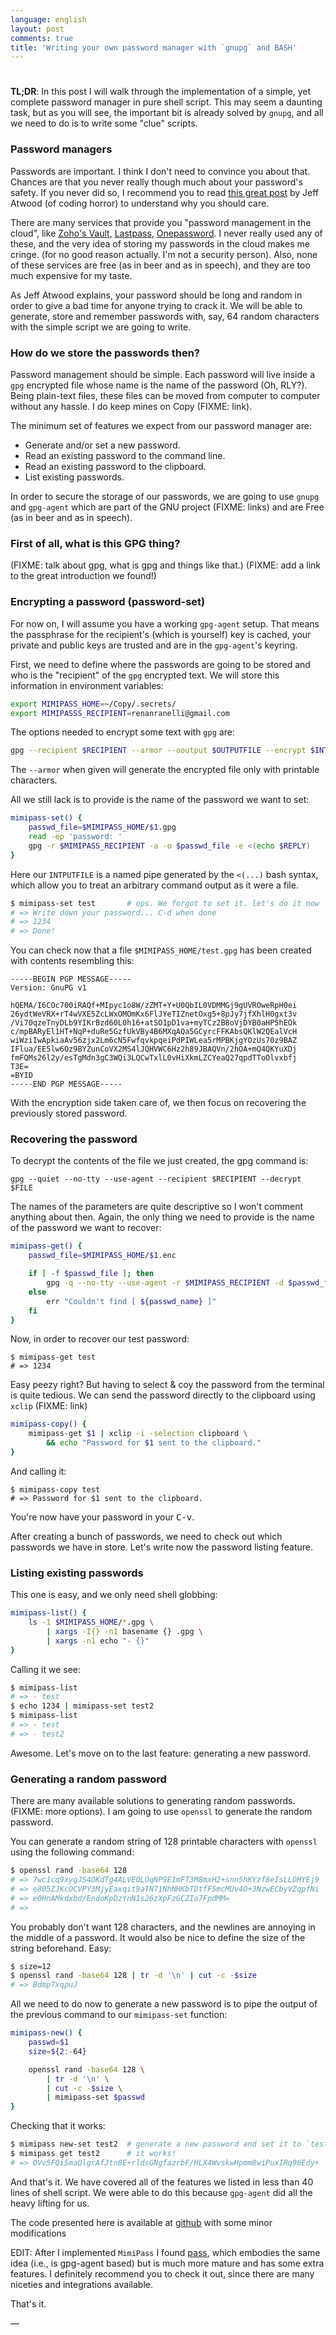 ```yaml
---
language: english
layout: post
comments: true
title: 'Writing your own password manager with `gnupg` and BASH'
---
```


# <p hidden>Writing your own password manager with \`gnupg\` and BASH<p hidden>

**TL;DR**: In this post I will walk through the implementation of a simple, yet
complete password manager in pure shell script. This may seem a daunting task,
but as you will see, the important bit is already solved by `gnupg`, and all
we need to do is to write some "clue" scripts.

<span class="underline"><p hidden>excerpt-separator<p hidden></span>

### Password managers

Passwords are important. I think I don't need to convince you about that.
Chances are that you never really though much about your password's safety.
If you never did so, I recommend you to read [this great post](http://blog.codinghorror.com/your-password-is-too-damn-short/) by Jeff Atwood
(of coding horror) to understand why you should care.

There are many services that provide you "password management in the cloud",
like [Zoho's Vault](https://www.zoho.com/vault/?gclid%3DCKSskp2Ly8gCFQ8GkQod4WAGMw), [Lastpass](https://lastpass.com/), [Onepassword](https://agilebits.com/onepassword). I never really used any of these,
and the very idea of storing my passwords in the cloud makes me cringe. (for
no good reason actually. I'm not a security person). Also, none of these
services are free (as in beer and as in speech), and they are too much
expensive for my taste.

As Jeff Atwood explains, your password should be long and random in order to
give a bad time for anyone trying to crack it. We will be able to generate,
store and remember passwords with, say, 64 random characters with the simple
script we are going to write.

### How do we store the passwords then?

Password management should be simple. Each password will live inside a `gpg`
encrypted file whose name is the name of the password (Oh, RLY?). Being
plain-text files, these files can be moved from computer to computer without
any hassle. I do keep mines on Copy (FIXME: link).

The minimum set of features we expect from our password manager are:

-   Generate and/or set a new password.
-   Read an existing password to the command line.
-   Read an existing password to the clipboard.
-   List existing passwords.

In order to secure the storage of our passwords, we are going to use `gnupg`
and `gpg-agent` which are part of the GNU project (FIXME: links) and are
Free (as in beer and as in speech).

### First of all, what is this GPG thing?

(FIXME: talk about gpg, what is gpg and things like that.) (FIXME: add a
link to the great introduction we found!)

### Encrypting a password (password-set)

For now on, I will assume you have a working `gpg-agent` setup. That means
the passphrase for the recipient's (which is yourself) key is cached, your
private and public keys are trusted and are in the `gpg-agent`'s keyring.

First, we need to define where the passwords are going to be stored and who
is the "recipient" of the `gpg` encrypted text. We will store this
information in environment variables:

```sh
export MIMIPASS_HOME=~/Copy/.secrets/
export MIMIPASSS_RECIPIENT=renanranelli@gmail.com
```

The options needed to encrypt some text with `gpg` are:

```sh
gpg --recipient $RECIPIENT --armor --ooutput $OUTPUTFILE --encrypt $INTPUTFILE
```

The `--armor` when given will generate the encrypted file only with
printable characters.

All we still lack is to provide is the name of the password we want to set:

```sh
mimipass-set() {
    passwd_file=$MIMIPASS_HOME/$1.gpg
    read -ep 'password: '
    gpg -r $MIMIPASS_RECIPIENT -a -o $passwd_file -e <(echo $REPLY)
}
```

Here our `INTPUTFILE` is a named pipe generated by the `<(...)` bash syntax,
which allow you to treat an arbitrary command output as it were a file.

```sh
$ mimipass-set test       # ops. We forgot to set it. let's do it now
# => Write down your password... C-d when done
# => 1234
# => Done!
```

You can check now that a file `$MIMIPASS_HOME/test.gpg` has been created
with contents resembling this:

```
-----BEGIN PGP MESSAGE-----
Version: GnuPG v1

hQEMA/I6COc700iRAQf+MIpyc1o8W/zZMT+Y+U0QbIL0VDMMGj9gUVROweRpH0ei
26ydtWeVRX+rT4wVXE5ZcLWxOMOmKx6FlJYeTIZnetOxg5+8pJy7jfXhlH0gxt3v
/Vi70qzeTnyDLb9YIKrBzd60L0h16+atSO1pD1va+myTCz2B8oVjDYB0aHP5hEOk
c/mpBARyEl1HT+NqP+duRe5GzfUkVBy4B6MXqAQa5GCyrcFFKAbsQKlW2QEalVcH
wiWziIwApkiaAv56zjx2Lm6cN5FwfqvkpqeiPdPIWLea5rMPBKjgYOzUs70z9BAZ
IFlua/EE5lw6Oz9BYZunCoVX2MS4lJQHVWC6Hz2h89JBAQVn/2hOA+mQ4QKYuXDj
fmFQMs26l2y/esTgMdn3gC3WQi3LQCwTxlL0vHiXkmLZCYeaQ27qpdTToOlvxbfj
T3E=
=BYID
-----END PGP MESSAGE-----
```

With the encryption side taken care of, we then focus on recovering the
previously stored password.

### Recovering the password

To decrypt the contents of the file we just created, the gpg command is:

```
gpg --quiet --no-tty --use-agent --recipient $RECIPIENT --decrypt $FILE
```

The names of the parameters are quite descriptive so I won't comment
anything about then. Again, the only thing we need to provide is the name of
the password we want to recover:

```sh
mimipass-get() {
    passwd_file=$MIMIPASS_HOME/$1.enc

    if [ -f $passwd_file ]; then
        gpg -q --no-tty --use-agent -r $MIMIPASS_RECIPIENT -d $passwd_file
    else
        err "Couldn't find [ ${passwd_name} ]"
    fi
}
```

Now, in order to recover our test password:

```language
$ mimipass-get test
# => 1234
```

Easy peezy right? But having to select & coy the password from the terminal
is quite tedious. We can send the password directly to the clipboard using
`xclip` (FIXME: link)

```sh
mimipass-copy() {
    mimipass-get $1 | xclip -i -selection clipboard \
        && echo "Password for $1 sent to the clipboard."
}
```

And calling it:

```language
$ mimipass-copy test
# => Password for $1 sent to the clipboard.
```

You're now have your password in your <kbd>C-v</kbd>.

After creating a bunch of passwords, we need to check out which passwords we
have in store. Let's write now the password listing feature.

### Listing existing passwords

This one is easy, and we only need shell globbing:

```sh
mimipass-list() {
    ls -1 $MIMIPASS_HOME/*.gpg \
        | xargs -I{} -n1 basename {} .gpg \
        | xargs -n1 echo "- {}"
}
```

Calling it we see:

```sh
$ mimipass-list
# => - test
$ echo 1234 | mimipass-set test2
$ mimipass-list
# => - test
# => - test2
```

Awesome. Let's move on to the last feature: generating a new password.

### Generating a random password

There are many available solutions to generating random passwords. (FIXME:
more options). I am going to use `openssl` to generate the random password.

You can generate a random string of 128 printable characters with `openssl`
using the following command:

```sh
$ openssl rand -base64 128
# => 7wc1cq9xygJS4OKdTg4ALVEOLOqNP9E1mFT3M8mxH2+snn5hKYzf8eIsLLDHYEj9
# => e805ZJKcOCVPY3MjyEaxqit9aTN71NhNHKbTDtfF5mcMUv4O+3NzwECbyVZqpfNi
# => e0HnAMkdxbd/EndoKpDzYnN1s26zXpFzGCZIo7FpdMM=
# =>
```

You probably don't want 128 characters, and the newlines are annoying in the
middle of a password. It would also be nice to define the size of the string
beforehand. Easy:

```sh
$ size=12
$ openssl rand -base64 128 | tr -d '\n' | cut -c -$size
# => BdmpTxqpuJ
```

All we need to do now to generate a new password is to pipe the output of
the previous command to our `mimipass-set` function:

```sh
mimipass-new() {
    passwd=$1
    size=${2:-64}

    openssl rand -base64 128 \
        | tr -d '\n' \
        | cut -c -$size \
        | mimipass-set $passwd
}
```

Checking that it works:

```sh
$ mimipass new-set test2  # generate a new password and set it to `test2`
$ mimipass get test2      # it works!
# => OVv5FQi5maQlgrAfJtn8E+rldsGNgfazrbF/HLX4WvskwHpmm8wiPuxIRq96Edy+
```

And that's it. We have covered all of the features we listed in less than 40
lines of shell script. We were able to do this because `gpg-agent` did all
the heavy lifting for us.

The code presented here is available at [github](https://github.com/rranelli/mimipass) with some minor modifications

EDIT: After I implemented `MimiPass` I found [pass](http://www.passwordstore.org/), which embodies the same
idea (i.e., is gpg-agent based) but is much more mature and has some extra
features. I definitely recommend you to check it out, since there are many
niceties and integrations available.

That's it.

&#x2014;
